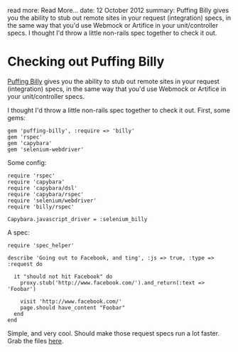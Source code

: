 read more: Read More...
date: 12 October 2012
summary: Puffing Billy gives you the ability to stub out remote sites in your request (integration) specs, in the same way that you'd use Webmock or Artifice in your unit/controller specs. I thought I'd throw a little non-rails spec together to check it out.

# Checking out Puffing Billy

[Puffing Billy](https://github.com/oesmith/puffing-billy) gives you the ability to stub out remote sites in your request (integration) specs, in the same way that you'd use Webmock or Artifice in your unit/controller specs.

I thought I'd throw a little non-rails spec together to check it out. First, some gems:

    gem 'puffing-billy', :require => 'billy'
    gem 'rspec'
    gem 'capybara'
    gem 'selenium-webdriver'
    
Some config:

    require 'rspec'
    require 'capybara'
    require 'capybara/dsl'
    require 'capybara/rspec'
    require 'selenium/webdriver'
    require 'billy/rspec'

    Capybara.javascript_driver = :selenium_billy
    
A spec:

    require 'spec_helper'

    describe 'Going out to Facebook, and ting', :js => true, :type => :request do

      it "should not hit Facebook" do
        proxy.stub('http://www.facebook.com/').and_return(:text => 'Foobar')

        visit 'http://www.facebook.com/'
        page.should have_content "Foobar"
      end
    end
    
Simple, and very cool. Should make those request specs run a lot faster. Grab the files [here](https://github.com/sshingler/billio).
